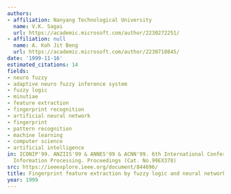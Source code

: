 ```yaml
---
authors:
- affiliation: Nanyang Technological University
  name: V.K. Sagai
  url: https://academic.microsoft.com/author/2230272251/
- affiliation: null
  name: A. Koh Jit Beng
  url: https://academic.microsoft.com/author/2230710845/
date: '1999-11-16'
estimated_citations: 14
fields:
- neuro fuzzy
- adaptive neuro fuzzy inference system
- fuzzy logic
- minutiae
- feature extraction
- fingerprint recognition
- artificial neural network
- fingerprint
- pattern recognition
- machine learning
- computer science
- artificial intelligence
in: ICONIP'99. ANZIIS'99 & ANNES'99 & ACNN'99. 6th International Conference on Neural
  Information Processing. Proceedings (Cat. No.99EX378)
src: https://ieeexplore.ieee.org/document/844696/
title: Fingerprint feature extraction by fuzzy logic and neural networks
year: 1999
---
```


